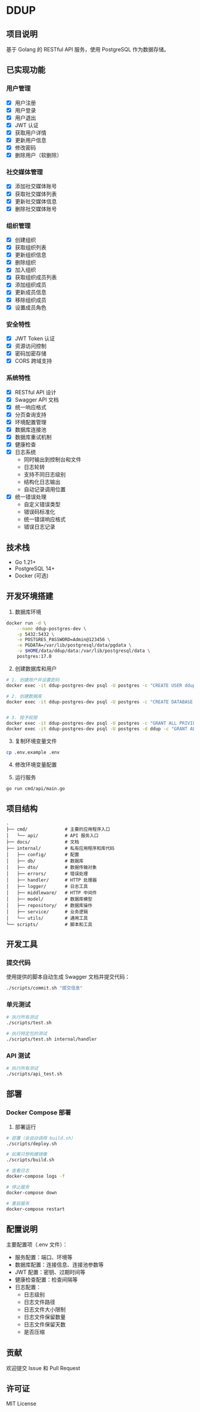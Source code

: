 # DDUP

## 项目说明
基于 Golang 的 RESTful API 服务，使用 PostgreSQL 作为数据存储。

## 已实现功能

### 用户管理
- [x] 用户注册
- [x] 用户登录
- [x] 用户退出
- [x] JWT 认证
- [x] 获取用户详情
- [x] 更新用户信息
- [x] 修改密码
- [x] 删除用户（软删除）

### 社交媒体管理
- [x] 添加社交媒体账号
- [x] 获取社交媒体列表
- [x] 更新社交媒体信息
- [x] 删除社交媒体账号

### 组织管理
- [x] 创建组织
- [x] 获取组织列表
- [x] 更新组织信息
- [x] 删除组织
- [x] 加入组织
- [x] 获取组织成员列表
- [x] 添加组织成员
- [x] 更新成员信息
- [x] 移除组织成员
- [x] 设置成员角色

### 安全特性
- [x] JWT Token 认证
- [x] 资源访问控制
- [x] 密码加密存储
- [x] CORS 跨域支持

### 系统特性
- [x] RESTful API 设计
- [x] Swagger API 文档
- [x] 统一响应格式
- [x] 分页查询支持
- [x] 环境配置管理
- [x] 数据库连接池
- [x] 数据库重试机制
- [x] 健康检查
- [x] 日志系统
  - 同时输出到控制台和文件
  - 日志轮转
  - 支持不同日志级别
  - 结构化日志输出
  - 自动记录调用位置
- [x] 统一错误处理
  - 自定义错误类型
  - 错误码标准化
  - 统一错误响应格式
  - 错误日志记录  

## 技术栈
- Go 1.21+
- PostgreSQL 14+
- Docker (可选)

## 开发环境搭建
1. 数据库环境
```bash
docker run -d \
    --name ddup-postgres-dev \
    -p 5432:5432 \
    -e POSTGRES_PASSWORD=Admin@123456 \
    -e PGDATA=/var/lib/postgresql/data/pgdata \
    -v $HOME/data/ddup/data:/var/lib/postgresql/data \
    postgres:17.0
```

2. 创建数据库和用户

```bash
# 1. 创建用户并设置密码
docker exec -it ddup-postgres-dev psql -U postgres -c "CREATE USER ddup WITH PASSWORD 'Ddup@123456';"

# 2. 创建数据库
docker exec -it ddup-postgres-dev psql -U postgres -c "CREATE DATABASE ddup owner ddup;"


# 3. 授予权限
docker exec -it ddup-postgres-dev psql -U postgres -c "GRANT ALL PRIVILEGES ON DATABASE ddup TO ddup;"
docker exec -it ddup-postgres-dev psql -U postgres -d ddup -c "GRANT ALL ON SCHEMA public TO ddup;"
```

3. 复制环境变量文件

```bash
cp .env.example .env
```

4. 修改环境变量配置

5. 运行服务
```bash
go run cmd/api/main.go
```

## 项目结构
```
.
├── cmd/              # 主要的应用程序入口
│   └── api/          # API 服务入口
├── docs/             # 文档
├── internal/         # 私有应用程序和库代码
│   ├── config/       # 配置
│   ├── db/           # 数据库
│   ├── dto/          # 数据传输对象
│   ├── errors/       # 错误处理
│   ├── handler/      # HTTP 处理器
│   ├── logger/       # 日志工具
│   ├── middleware/   # HTTP 中间件
│   ├── model/        # 数据库模型
│   ├── repository/   # 数据库操作
│   ├── service/      # 业务逻辑
│   └── utils/        # 通用工具
└── scripts/          # 脚本和工具
```

## 开发工具

### 提交代码

使用提供的脚本自动生成 Swagger 文档并提交代码：

```bash
./scripts/commit.sh "提交信息"
```

### 单元测试

```bash
# 执行所有测试
./scripts/test.sh

# 执行特定包的测试
./scripts/test.sh internal/handler
```

### API 测试

```bash
# 执行所有测试
./scripts/api_test.sh
```

## 部署

### Docker Compose 部署

1. 部署运行

```bash
# 部署（会自动调用 build.sh）
./scripts/deploy.sh

# 如果只想构建镜像
./scripts/build.sh

# 查看日志
docker-compose logs -f

# 停止服务
docker-compose down

# 重启服务
docker-compose restart
```

## 配置说明

主要配置项（.env 文件）：

- 服务配置：端口、环境等
- 数据库配置：连接信息、连接池参数等
- JWT 配置：密钥、过期时间等
- 健康检查配置：检查间隔等
- 日志配置：
  - 日志级别
  - 日志文件路径
  - 日志文件大小限制
  - 日志文件保留数量
  - 日志文件保留天数
  - 是否压缩

## 贡献

欢迎提交 Issue 和 Pull Request

## 许可证

MIT License